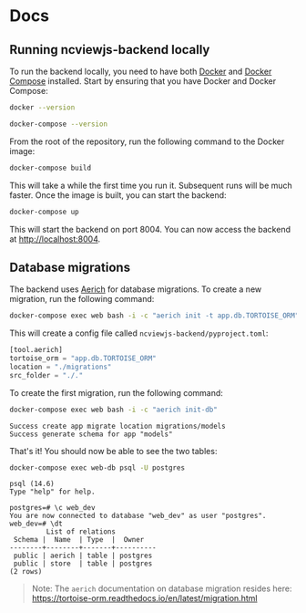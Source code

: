 # Docs

## Running ncviewjs-backend locally

To run the backend locally, you need to have both [Docker](https://docs.docker.com/get-docker/) and [Docker Compose](https://docs.docker.com/compose/) installed. Start by ensuring that you have Docker and Docker Compose:

```bash
docker --version

docker-compose --version
```

From the root of the repository, run the following command to the Docker image:

```bash
docker-compose build
```

This will take a while the first time you run it. Subsequent runs will be much faster.
Once the image is built, you can start the backend:

```bash
docker-compose up
```

This will start the backend on port 8004. You can now access the backend at <http://localhost:8004>.

## Database migrations

The backend uses [Aerich](https://github.com/tortoise/aerich) for database migrations. To create a new migration, run the following command:

```bash
docker-compose exec web bash -i -c "aerich init -t app.db.TORTOISE_ORM"
```

This will create a config file called `ncviewjs-backend/pyproject.toml`:

```python
[tool.aerich]
tortoise_orm = "app.db.TORTOISE_ORM"
location = "./migrations"
src_folder = "./."
```

To create the first migration, run the following command:

```bash
docker-compose exec web bash -i -c "aerich init-db"
```

```console
Success create app migrate location migrations/models
Success generate schema for app "models"
```

That's it! You should now be able to see the two tables:

```bash
docker-compose exec web-db psql -U postgres
```

```console
psql (14.6)
Type "help" for help.

postgres=# \c web_dev
You are now connected to database "web_dev" as user "postgres".
web_dev=# \dt
         List of relations
 Schema |  Name  | Type  |  Owner
--------+--------+-------+----------
 public | aerich | table | postgres
 public | store  | table | postgres
(2 rows)
```

> Note: The `aerich` documentation on database migration resides here: <https://tortoise-orm.readthedocs.io/en/latest/migration.html>
